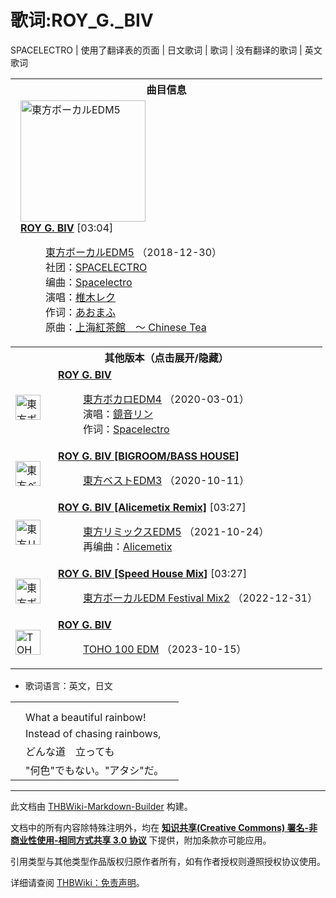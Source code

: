 # 歌词:ROY_G._BIV

<!-- source html: G:\repos\THBWiki-Markdown-Builder\THBWikiMarkdown\Temp\main\c\c2\ns512%3AROY_G%2E_BIV.html -->

SPACELECTRO | 使用了翻译表的页面 | 日文歌词 | 歌词 | 没有翻译的歌词 | 英文歌词


<table><tbody><tr><th colspan="2">曲目信息</th></tr><tr><td colspan="2" style="padding-left: 1em;"><div class="floatright"><a href="./文件-東方ボーカルEDM5封面.jpg.md" class="image" title="東方ボーカルEDM5"><img alt="東方ボーカルEDM5" src="https://upload.thwiki.cc/thumb/b/bb/%E6%9D%B1%E6%96%B9%E3%83%9C%E3%83%BC%E3%82%AB%E3%83%ABEDM5%E5%B0%81%E9%9D%A2.jpg/200px-%E6%9D%B1%E6%96%B9%E3%83%9C%E3%83%BC%E3%82%AB%E3%83%ABEDM5%E5%B0%81%E9%9D%A2.jpg" decoding="async" loading="lazy" width="200" height="194" srcset="https://upload.thwiki.cc/thumb/b/bb/%E6%9D%B1%E6%96%B9%E3%83%9C%E3%83%BC%E3%82%AB%E3%83%ABEDM5%E5%B0%81%E9%9D%A2.jpg/300px-%E6%9D%B1%E6%96%B9%E3%83%9C%E3%83%BC%E3%82%AB%E3%83%ABEDM5%E5%B0%81%E9%9D%A2.jpg 1.5x, https://upload.thwiki.cc/thumb/b/bb/%E6%9D%B1%E6%96%B9%E3%83%9C%E3%83%BC%E3%82%AB%E3%83%ABEDM5%E5%B0%81%E9%9D%A2.jpg/400px-%E6%9D%B1%E6%96%B9%E3%83%9C%E3%83%BC%E3%82%AB%E3%83%ABEDM5%E5%B0%81%E9%9D%A2.jpg 2x" data-file-width="3416" data-file-height="3318"></a></div><b><a href="/%E6%9D%B1%E6%96%B9%E3%83%9C%E3%83%BC%E3%82%AB%E3%83%ABEDM5#9" title="東方ボーカルEDM5">ROY G. BIV</a></b> &#91;03:04&#93;<dl><dd><a href="./東方ボーカルEDM5.md" title="東方ボーカルEDM5">東方ボーカルEDM5</a> （2018-12-30）<br>社团：<a href="./SPACELECTRO.md" title="SPACELECTRO">SPACELECTRO</a><br>编曲：<a href="./Spacelectro.md" title="Spacelectro">Spacelectro</a><br>演唱：<a href="/index.php?title=%E6%A4%8E%E6%9C%A8%E3%83%AC%E3%82%AF&amp;action=edit&amp;redlink=1" class="new" title="椎木レク（页面不存在）">椎木レク</a><br>作词：<a href="./あおまふ.md" title="あおまふ">あおまふ</a><br>原曲：<a href="/%E4%B8%8A%E6%B5%B7%E7%B4%85%E8%8C%B6%E9%A4%A8_%EF%BD%9E_Chinese_Tea" class="mw-redirect" title="上海紅茶館 ～ Chinese Tea">上海紅茶館　～ Chinese Tea</a><br></dd></dl></td></tr><tr><th colspan="2" class="mw-customtoggle-othervers-2">其他版本（点击展开/隐藏）</th></tr><tr class="mw-collapsible mw-collapsed" id="mw-customcollapsible-othervers-2"><td style="width: 44px;"><div class="center"><div class="floatnone"><a href="./文件-東方ボカロEDM4封面.jpg.md" class="image" title="東方ボカロEDM4"><img alt="東方ボカロEDM4" src="https://upload.thwiki.cc/thumb/f/f7/%E6%9D%B1%E6%96%B9%E3%83%9C%E3%82%AB%E3%83%ADEDM4%E5%B0%81%E9%9D%A2.jpg/40px-%E6%9D%B1%E6%96%B9%E3%83%9C%E3%82%AB%E3%83%ADEDM4%E5%B0%81%E9%9D%A2.jpg" decoding="async" loading="lazy" width="40" height="40" srcset="https://upload.thwiki.cc/thumb/f/f7/%E6%9D%B1%E6%96%B9%E3%83%9C%E3%82%AB%E3%83%ADEDM4%E5%B0%81%E9%9D%A2.jpg/60px-%E6%9D%B1%E6%96%B9%E3%83%9C%E3%82%AB%E3%83%ADEDM4%E5%B0%81%E9%9D%A2.jpg 1.5x, https://upload.thwiki.cc/thumb/f/f7/%E6%9D%B1%E6%96%B9%E3%83%9C%E3%82%AB%E3%83%ADEDM4%E5%B0%81%E9%9D%A2.jpg/80px-%E6%9D%B1%E6%96%B9%E3%83%9C%E3%82%AB%E3%83%ADEDM4%E5%B0%81%E9%9D%A2.jpg 2x" data-file-width="1736" data-file-height="1736"></a></div></div></td><td style="padding-left: 1em;"><b><a href="/%E6%9D%B1%E6%96%B9%E3%83%9C%E3%82%AB%E3%83%ADEDM4#1" title="東方ボカロEDM4">ROY G. BIV</a></b><dl><dd><a href="./東方ボカロEDM4.md" title="東方ボカロEDM4">東方ボカロEDM4</a> （2020-03-01）<br>演唱：<a href="/index.php?title=%E9%8F%A1%E9%9F%B3%E3%83%AA%E3%83%B3&amp;action=edit&amp;redlink=1" class="new" title="鏡音リン（页面不存在）">鏡音リン</a><br>作词：<a href="./Spacelectro.md" title="Spacelectro">Spacelectro</a><br></dd></dl></td></tr><tr class="mw-collapsible mw-collapsed" id="mw-customcollapsible-othervers-2"><td style="width: 44px;"><div class="center"><div class="floatnone"><a href="./文件-東方ベストEDM3封面.jpg.md" class="image" title="東方ベストEDM3"><img alt="東方ベストEDM3" src="https://upload.thwiki.cc/thumb/1/14/%E6%9D%B1%E6%96%B9%E3%83%99%E3%82%B9%E3%83%88EDM3%E5%B0%81%E9%9D%A2.jpg/40px-%E6%9D%B1%E6%96%B9%E3%83%99%E3%82%B9%E3%83%88EDM3%E5%B0%81%E9%9D%A2.jpg" decoding="async" loading="lazy" width="40" height="40" srcset="https://upload.thwiki.cc/thumb/1/14/%E6%9D%B1%E6%96%B9%E3%83%99%E3%82%B9%E3%83%88EDM3%E5%B0%81%E9%9D%A2.jpg/60px-%E6%9D%B1%E6%96%B9%E3%83%99%E3%82%B9%E3%83%88EDM3%E5%B0%81%E9%9D%A2.jpg 1.5x, https://upload.thwiki.cc/thumb/1/14/%E6%9D%B1%E6%96%B9%E3%83%99%E3%82%B9%E3%83%88EDM3%E5%B0%81%E9%9D%A2.jpg/80px-%E6%9D%B1%E6%96%B9%E3%83%99%E3%82%B9%E3%83%88EDM3%E5%B0%81%E9%9D%A2.jpg 2x" data-file-width="600" data-file-height="600"></a></div></div></td><td style="padding-left: 1em;"><b><a href="/%E6%9D%B1%E6%96%B9%E3%83%99%E3%82%B9%E3%83%88EDM3#1" title="東方ベストEDM3">ROY G. BIV &#91;BIGROOM/BASS HOUSE&#93;</a></b><dl><dd><a href="./東方ベストEDM3.md" title="東方ベストEDM3">東方ベストEDM3</a> （2020-10-11）<br></dd></dl></td></tr><tr class="mw-collapsible mw-collapsed" id="mw-customcollapsible-othervers-2"><td style="width: 44px;"><div class="center"><div class="floatnone"><a href="./文件-東方リミックスEDM5封面.jpg.md" class="image" title="東方リミックスEDM5"><img alt="東方リミックスEDM5" src="https://upload.thwiki.cc/thumb/c/ca/%E6%9D%B1%E6%96%B9%E3%83%AA%E3%83%9F%E3%83%83%E3%82%AF%E3%82%B9EDM5%E5%B0%81%E9%9D%A2.jpg/40px-%E6%9D%B1%E6%96%B9%E3%83%AA%E3%83%9F%E3%83%83%E3%82%AF%E3%82%B9EDM5%E5%B0%81%E9%9D%A2.jpg" decoding="async" loading="lazy" width="40" height="40" srcset="https://upload.thwiki.cc/thumb/c/ca/%E6%9D%B1%E6%96%B9%E3%83%AA%E3%83%9F%E3%83%83%E3%82%AF%E3%82%B9EDM5%E5%B0%81%E9%9D%A2.jpg/60px-%E6%9D%B1%E6%96%B9%E3%83%AA%E3%83%9F%E3%83%83%E3%82%AF%E3%82%B9EDM5%E5%B0%81%E9%9D%A2.jpg 1.5x, https://upload.thwiki.cc/thumb/c/ca/%E6%9D%B1%E6%96%B9%E3%83%AA%E3%83%9F%E3%83%83%E3%82%AF%E3%82%B9EDM5%E5%B0%81%E9%9D%A2.jpg/80px-%E6%9D%B1%E6%96%B9%E3%83%AA%E3%83%9F%E3%83%83%E3%82%AF%E3%82%B9EDM5%E5%B0%81%E9%9D%A2.jpg 2x" data-file-width="1023" data-file-height="1024"></a></div></div></td><td style="padding-left: 1em;"><b><a href="/%E6%9D%B1%E6%96%B9%E3%83%AA%E3%83%9F%E3%83%83%E3%82%AF%E3%82%B9EDM5#4" title="東方リミックスEDM5">ROY G. BIV &#91;Alicemetix Remix&#93;</a></b> &#91;03:27&#93;<dl><dd><a href="./東方リミックスEDM5.md" title="東方リミックスEDM5">東方リミックスEDM5</a> （2021-10-24）<br>再编曲：<a href="./Alicemetix.md" title="Alicemetix">Alicemetix</a><br></dd></dl></td></tr><tr class="mw-collapsible mw-collapsed" id="mw-customcollapsible-othervers-2"><td style="width: 44px;"><div class="center"><div class="floatnone"><a href="./文件-東方ボーカルEDM_Festival_Mix2封面.jpg.md" class="image" title="東方ボーカルEDM Festival Mix2"><img alt="東方ボーカルEDM Festival Mix2" src="https://upload.thwiki.cc/thumb/7/70/%E6%9D%B1%E6%96%B9%E3%83%9C%E3%83%BC%E3%82%AB%E3%83%ABEDM_Festival_Mix2%E5%B0%81%E9%9D%A2.jpg/40px-%E6%9D%B1%E6%96%B9%E3%83%9C%E3%83%BC%E3%82%AB%E3%83%ABEDM_Festival_Mix2%E5%B0%81%E9%9D%A2.jpg" decoding="async" loading="lazy" width="40" height="40" srcset="https://upload.thwiki.cc/thumb/7/70/%E6%9D%B1%E6%96%B9%E3%83%9C%E3%83%BC%E3%82%AB%E3%83%ABEDM_Festival_Mix2%E5%B0%81%E9%9D%A2.jpg/60px-%E6%9D%B1%E6%96%B9%E3%83%9C%E3%83%BC%E3%82%AB%E3%83%ABEDM_Festival_Mix2%E5%B0%81%E9%9D%A2.jpg 1.5x, https://upload.thwiki.cc/thumb/7/70/%E6%9D%B1%E6%96%B9%E3%83%9C%E3%83%BC%E3%82%AB%E3%83%ABEDM_Festival_Mix2%E5%B0%81%E9%9D%A2.jpg/80px-%E6%9D%B1%E6%96%B9%E3%83%9C%E3%83%BC%E3%82%AB%E3%83%ABEDM_Festival_Mix2%E5%B0%81%E9%9D%A2.jpg 2x" data-file-width="900" data-file-height="900"></a></div></div></td><td style="padding-left: 1em;"><b><a href="/%E6%9D%B1%E6%96%B9%E3%83%9C%E3%83%BC%E3%82%AB%E3%83%ABEDM_Festival_Mix2#4" title="東方ボーカルEDM Festival Mix2">ROY G. BIV &#91;Speed House Mix&#93;</a></b> &#91;03:27&#93;<dl><dd><a href="./東方ボーカルEDM_Festival_Mix2.md" title="東方ボーカルEDM Festival Mix2">東方ボーカルEDM Festival Mix2</a> （2022-12-31）<br></dd></dl></td></tr><tr class="mw-collapsible mw-collapsed" id="mw-customcollapsible-othervers-2"><td style="width: 44px;"><div class="center"><div class="floatnone"><a href="./文件-TOHO_100_EDM封面.jpg.md" class="image" title="TOHO 100 EDM"><img alt="TOHO 100 EDM" src="https://upload.thwiki.cc/thumb/4/46/TOHO_100_EDM%E5%B0%81%E9%9D%A2.jpg/40px-TOHO_100_EDM%E5%B0%81%E9%9D%A2.jpg" decoding="async" loading="lazy" width="40" height="40" srcset="https://upload.thwiki.cc/thumb/4/46/TOHO_100_EDM%E5%B0%81%E9%9D%A2.jpg/60px-TOHO_100_EDM%E5%B0%81%E9%9D%A2.jpg 1.5x, https://upload.thwiki.cc/thumb/4/46/TOHO_100_EDM%E5%B0%81%E9%9D%A2.jpg/80px-TOHO_100_EDM%E5%B0%81%E9%9D%A2.jpg 2x" data-file-width="900" data-file-height="890"></a></div></div></td><td style="padding-left: 1em;"><b><a href="/TOHO_100_EDM#3" title="TOHO 100 EDM">ROY G. BIV</a></b><dl><dd><a href="./TOHO_100_EDM.md" title="TOHO 100 EDM">TOHO 100 EDM</a> （2023-10-15）<br></dd></dl></td></tr></tbody></table>

- 歌词语言：英文，日文

  
  

  


<table><tbody><tr class="tt-lyrics-header" id="=-1" data-pos="&#91;&quot;=&quot;,1&#93;"><td class="tt-lyrics" lang="zh"><div class="poem"></div></td><td class="tt-mainh" lang="zh"><div class="poem"></div></td><td class="tt-tranh" lang="zh"><div class="poem"></div></td></tr><tr class="tt-main-ja" id="=-2" data-pos="&#91;&quot;=&quot;,2&#93;"><td class="tt-time" lang="zh"><div class="poem"></div></td><td class="tt-ja" lang="ja"><div class="poem"></div></td><td class="tt-zh" lang="zh"><div class="poem"></div></td></tr><tr class="tt-main-en" id="=-3" data-pos="&#91;&quot;=&quot;,3&#93;"><td class="tt-time" lang="zh"><div class="poem"></div></td><td class="tt-en" lang="en"><div class="poem">What a beautiful rainbow!</div></td><td class="tt-zh" lang="zh"><div class="poem"></div></td></tr><tr class="tt-main-en" id="=-4" data-pos="&#91;&quot;=&quot;,4&#93;"><td class="tt-time" lang="zh"><div class="poem"></div></td><td class="tt-en" lang="en"><div class="poem">Instead of chasing rainbows,</div></td><td class="tt-zh" lang="zh"><div class="poem"></div></td></tr><tr class="tt-main-ja" id="=-5" data-pos="&#91;&quot;=&quot;,5&#93;"><td class="tt-time" lang="zh"><div class="poem"></div></td><td class="tt-ja" lang="ja"><div class="poem">どんな道　立っても</div></td><td class="tt-zh" lang="zh"><div class="poem"></div></td></tr><tr class="tt-main-ja" id="=-6" data-pos="&#91;&quot;=&quot;,6&#93;"><td class="tt-time" lang="zh"><div class="poem"></div></td><td class="tt-ja" lang="ja"><div class="poem">"何色"でもない。"アタシ"だ。</div></td><td class="tt-zh" lang="zh"><div class="poem"></div></td></tr></tbody></table>







---

此文档由 [THBWiki-Markdown-Builder](https://github.com/Delsin-Yu/THBWiki-Markdown-Builder) 构建。

文档中的所有内容除特殊注明外，均在 [**知识共享(Creative Commons) 署名-非商业性使用-相同方式共享 3.0 协议**](https://creativecommons.org/licenses/by-sa/3.0/deed.zh-hans) 下提供，附加条款亦可能应用。

引用类型与其他类型作品版权归原作者所有，如有作者授权则遵照授权协议使用。

详细请查阅 [THBWiki：免责声明](https://thbwiki.cc/THBWiki:%E5%85%8D%E8%B4%A3%E5%A3%B0%E6%98%8E)。

